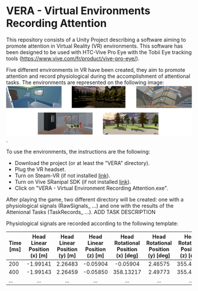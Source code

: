 # VERA - Virtual Environments Recording Attention

This repository consists of a Unity Project describing a software aiming to promote attention in Virtual Reality (VR) environments. This software has been designed to be used with HTC-Vive Pro Eye with the Tobii Eye tracking tools (https://www.vive.com/fr/product/vive-pro-eye/).

Five different environments in VR have been created, they aim to promote attention and record physiological during the accomplishment of attentional tasks. The environments are represented on the following image: 
![VR Env](GitUsefull/VirtualEnvironment.png).

To use the environments, the instructions are the following: 
- Download the project (or at least the "VERA" directory). 
- Plug the VR headset.
- Turn on Steam-VR (if not installed [link](https://store.steampowered.com/steamvr?l)).
- Turn on Vive SRanipal SDK (if not installed [link](https://developer.vive.com/resources/knowledgebase/vive-sranipal-sdk/)).
- Click on "VERA - Virtual Environment Recording Attention.exe".

After playing the game, two different directory will be created: one with a physiological signals (RawSignals_ ...) and one with the results of the Attenional Tasks (TaskRecords_ ...). 
ADD TASK DESCRIPTION

Physiological signals are recorded according to the following template: 

| Time  [ms]  | Head Linear Position (x) [m] | Head Linear Position (y) [m] | Head Linear Position (z) [m] | Head Rotational Position (x) [deg] | Head Rotational Position (y) [deg] | Head Rotational Position (z) [deg] | Eye Position (x) [m] | Eye Position (y) [m] | Eye Position (z) [m] | Eye Direction (x) | Eye Direction (y) | Eye Direction (z)  | Pupil Diameter [mm]  | Blinking Left | Blinking Right |
| ----------- |:----------------------------:|:----------------------------:|:----------------------------:|:------------------------------------:|:----------------------------------:|:----------------------------------:|:--------------------:|:--------------------:|:--------------------:|:-----------------:|:-----------------:|:------------------:|:--------------------:|:-------------:| --------------:| 
| 200        |-1.99141	|2.26483|-0.05904|-0.05904|2.46575|355.48395 |	-1.992	|2.266	|-0.055	|0.027|	-0.043	|0.999	|2.733|	0.000	|0.000|
|400	|-1.99143|	2.26459|	-0.05850|	358.13217	|2.49773	|355.46933	|-1.993|	2.266	|-0.054|	0.022	|-0.050	|0.998|	2.537|	0.000	|0.000|
|...|...|...|...|...|...|...|...|...|...|...|...|...|...|...|...

